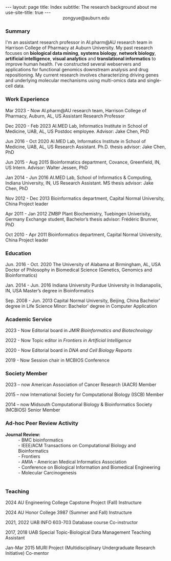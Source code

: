 <meta http-equiv='cache-control' content='no-cache'> 
<meta http-equiv='expires' content='0'> 
<meta http-equiv='pragma' content='no-cache'>
---
layout: page
title: Index
subtitle: The research background about me
use-site-title: true
---
<center>zongyue@auburn.edu</center>
<h3>Summary</h3>
<p>I'm an assistant research professor in AI.pharm@AU research team in Harrison College of Pharmacy at Auburn University.
  My past research focuses on <b>biological data mining</b>, <b>systems biology</b>, <b>network biology</b>, <b>artificial intelligence</b>, <b>visual analytics</b> and <b>translational informatics</b> to improve human health. I’ve constructed several webservers and applications for functional genomics downstream analysis and drug repositioning. My current research involves characterizing driving genes and underlying molecular mechanisms using multi-omics data and single-cell data. </p>


<h3>Work Experience</h3>
<p>Mar 2023 - Now	AI.pharm@AU research team, Harrison College of Pharmacy, Auburn, AL, US					Assistant Research Professor</p>
<p>Dec 2020 - Feb 2023	AI.MED Lab, Informatics Institute in School of Medicine, UAB, AL, US					Postdoc employee. Advisor: Jake Chen, PhD</p>
<p>Jun 2016 - Oct 2020	AI.MED Lab, Informatics Institute in School of Medicine, UAB, AL, US					Research Assistant. Ph.D. thesis advisor: Jake Chen, PhD</p>
<p>Jun 2015 - Aug 2015	Bioinformatics department, Covance, Greenfield, IN, US
			Intern. Advisor: Walter Jessen, PhD</p>
<p>Jan 2014 - Jun 2016	AI.MED Lab, School of Informatics & Computing, Indiana University, IN, US
			Research Assistant. MS thesis advisor: Jake Chen, PhD</p>
<p>Nov 2012 - Dec 2013	Bioinformatics department, Capital Normal University, China
			Project leader</p>			
<p>Apr 2011 - Jan 2012	ZMBP Plant Biochemistry, Tuebingen Univerisity, Germany
			Exchange student, Bachelor’s thesis advisor: Frédéric Brunner, PhD</p>	
<p>Oct 2010 - Apr 2011	Bioinformatics department, Capital Normal University, China
			Project leader
</p>			
	
<h3>Education</h3>
<p>Jun. 2016 - Oct. 2020 	The University of Alabama at Birmingham, AL, USA
Doctor of Philosophy in Biomedical Science (Genetics, Genomics and Bioinformatics)</p>	
<p>Jan. 2014 - Jun. 2016	Indiana University Purdue University in Indianapolis, IN, USA	
Master’s degree in Bioinformatics</p>
<p>Sep. 2008 - Jun. 2013	Capital Normal University, Beijing, China 
Bachelor' degree in Life Science
Minor: Bachelor' degree in Computer Application</p>

	
<h3>Academic Service</h3>
<p>2023 - Now 	Editorial board in <i>JMIR Bioinformatics and Biotechnology</i></p>
<p>2022 - Now	Topic editor in <i>Frontiers in Artificial Intelligence</i></p>
<p>2020 - Now 	Editorial board in <i>DNA and Cell Biology Reports</i></p>
<p>2019 - Now	Session chair in MCBIOS Conference</p>

<h3>Society Member</h3>
<p>2023 – now 		American Association of Cancer Research (AACR)  							Member</p>
<p>2015 – now 		International Society for Computational Biology (ISCB) 						Member</p>
<p>2014 – now 		Midsouth Computational Biology & Bioinformatics Society (MCBIOS)			Senior Member</p>


<h3>Ad-hoc Peer Review Activity</h3>
<dl>
  <dt><b>Journal Review:</b></dt>
  <dd>- BMC bioinformatics</dd>
  <dd>- IEEE/ACM Transactions on Computational Biology and Bioinformatics</dd>
  <dd>- Frontiers</dd>
  <dd>- AMIA - American Medical Informatics Association</dd>
  <dd>- Conference on Biological Information and Biomedical Engineering</dd>
  <dd>- Molecular Carcinogenesis</dd>
  <br />
</dl>


<h3>Teaching</h3>
<p>2024				AU Engineering College Capstone Project (Fall)
					Instructure</p>
<p>2024				AU Honor College 3987 (Summer and Fall)
					Instructure</p>
<p>2021, 2022		UAB INFO 603-703 Database course
					Co-instructor</p>
<p>2017, 2018 		UAB Special Topic-Biological Data Management
					Teaching Assistant</p>
<p>Jan-Mar 2015		MURI Project (Multidisciplinary Undergraduate Research Initiative)
					Co-mentor</p>




